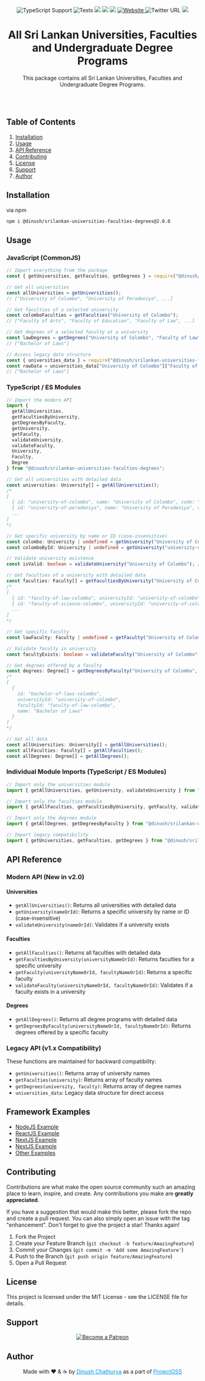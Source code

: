 <p align="center">
<img src="https://img.shields.io/badge/typescript-supported-blue" alt="TypeScript Support" />
<img src="https://img.shields.io/badge/tests-passing-brightgreen" alt="Tests">
<img src="https://img.shields.io/badge/downloads-1k%2Fmonth-brightgreen">
<img src="https://img.shields.io/badge/rating-★★★★☆-brightgreen">
<img src="https://img.shields.io/badge/uptime-100%25-brightgreen">
<a href="https://dinushchathurya.github.io/">
<img alt="Website" src="https://img.shields.io/website?down_message=red&style=plastic&up_message=online&url=https%3A%2F%2Fdinushchathurya.github.io%2F">
</a>
<img alt="Twitter URL" src="https://img.shields.io/twitter/url?style=social&url=https%3A%2F%2Ftwitter.com%2FDinushChathurya">
<img src="https://img.shields.io/badge/made%20with%20love-by%20srilanka-orange">
</p>

<h1 align="center">All Sri Lankan Universities, Faculties and Undergraduate Degree Programs</h1>
  <p align="center">
    This package contains all Sri Lankan Universities, Faculties and Undergraduate Degree Programs.
  </p><br><br>
</div>

## Table of Contents
<ol>
    <li><a href="#installation">Installation</a></li>
    <li><a href="#usage">Usage</a></li>
    <li><a href="#api-reference">API Reference</a></li>
    <li><a href="#contributing">Contributing</a></li>
    <li><a href="#license">License</a></li>
    <li><a href="#support">Support</a></li>
    <li><a href="#author">Author</a></li>
</ol>

## Installation

via npm

```bash
npm i @dinush/srilankan-universities-faculties-degrees@2.0.0
```

## Usage 

### JavaScript (CommonJS)

```javascript
// Import everything from the package
const { getUniversities, getFaculties, getDegrees } = require("@dinush/srilankan-universities-faculties-degrees");

// Get all universities
const allUniversities = getUniversities();
// ["University of Colombo", "University of Peradeniya", ...]

// Get faculties of a selected university
const colomboFaculties = getFaculties("University of Colombo");
// ["Faculty of Arts", "Faculty of Education", "Faculty of Law", ...]

// Get degrees of a selected faculty at a university
const lawDegrees = getDegrees("University of Colombo", "Faculty of Law");
// ["Bachelor of Laws"]

// Access legacy data structure
const { universities_data } = require("@dinush/srilankan-universities-faculties-degrees");
const rawData = universities_data["University of Colombo"]["Faculty of Law"];
// ["Bachelor of Laws"]
```

### TypeScript / ES Modules

```typescript
// Import the modern API
import {
  getAllUniversities,
  getFacultiesByUniversity,
  getDegreesByFaculty,
  getUniversity,
  getFaculty,
  validateUniversity,
  validateFaculty,
  University,
  Faculty,
  Degree
} from "@dinush/srilankan-universities-faculties-degrees";

// Get all universities with detailed data
const universities: University[] = getAllUniversities();
/*
[
  { id: "university-of-colombo", name: "University of Colombo", code: "UOC" },
  { id: "university-of-peradeniya", name: "University of Peradeniya", code: "UOP" },
  ...
]
*/

// Get specific university by name or ID (case-insensitive)
const colombo: University | undefined = getUniversity("University of Colombo");
const colomboById: University | undefined = getUniversity("university-of-colombo");

// Validate university existence
const isValid: boolean = validateUniversity("University of Colombo"); // true

// Get faculties of a university with detailed data
const faculties: Faculty[] = getFacultiesByUniversity("University of Colombo");
/*
[
  { id: "faculty-of-law-colombo", universityId: "university-of-colombo", name: "Faculty of Law" },
  { id: "faculty-of-science-colombo", universityId: "university-of-colombo", name: "Faculty of Science" },
  ...
]
*/

// Get specific faculty
const lawFaculty: Faculty | undefined = getFaculty("University of Colombo", "Faculty of Law");

// Validate faculty in university
const facultyExists: boolean = validateFaculty("University of Colombo", "Faculty of Law"); // true

// Get degrees offered by a faculty
const degrees: Degree[] = getDegreesByFaculty("University of Colombo", "Faculty of Law");
/*
[
  {
    id: "bachelor-of-laws-colombo",
    universityId: "university-of-colombo",
    facultyId: "faculty-of-law-colombo",
    name: "Bachelor of Laws"
  }
]
*/

// Get all data
const allUniversities: University[] = getAllUniversities();
const allFaculties: Faculty[] = getAllFaculties();
const allDegrees: Degree[] = getAllDegrees();
```

### Individual Module Imports (TypeScript / ES Modules)

```typescript
// Import only the universities module
import { getAllUniversities, getUniversity, validateUniversity } from "@dinush/srilankan-universities-faculties-degrees/universities";

// Import only the faculties module
import { getAllFaculties, getFacultiesByUniversity, getFaculty, validateFaculty } from "@dinush/srilankan-universities-faculties-degrees/faculties";

// Import only the degrees module
import { getAllDegrees, getDegreesByFaculty } from "@dinush/srilankan-universities-faculties-degrees/degrees";

// Import legacy compatibility
import { getUniversities, getFaculties, getDegrees } from "@dinush/srilankan-universities-faculties-degrees/compatibility";
```

## API Reference

### Modern API (New in v2.0)

#### Universities

- `getAllUniversities()`: Returns all universities with detailed data
- `getUniversity(nameOrId)`: Returns a specific university by name or ID (case-insensitive)
- `validateUniversity(nameOrId)`: Validates if a university exists

#### Faculties

- `getAllFaculties()`: Returns all faculties with detailed data
- `getFacultiesByUniversity(universityNameOrId)`: Returns faculties for a specific university
- `getFaculty(universityNameOrId, facultyNameOrId)`: Returns a specific faculty 
- `validateFaculty(universityNameOrId, facultyNameOrId)`: Validates if a faculty exists in a university

#### Degrees

- `getAllDegrees()`: Returns all degree programs with detailed data
- `getDegreesByFaculty(universityNameOrId, facultyNameOrId)`: Returns degrees offered by a specific faculty

### Legacy API (v1.x Compatibility)

These functions are maintained for backward compatibility:

- `getUniversities()`: Returns array of university names
- `getFaculties(university)`: Returns array of faculty names
- `getDegrees(university, faculty)`: Returns array of degree names
- `universities_data`: Legacy data structure for direct access

## Framework Examples
- [NodeJS Example](https://github.com/dinushchathurya/srilankan-provinces-districts-npm-package-demo/tree/main/node-demo)
- [ReactJS Example](https://github.com/dinushchathurya/srilankan-provinces-districts-npm-package-demo/tree/main/react-demo)
- [NextJS Example](https://github.com/dinushchathurya/srilankan-provinces-districts-npm-package-demo/tree/main/next-demo)
- [NestJS Example](https://github.com/dinushchathurya/srilankan-provinces-districts-npm-package-demo/tree/main/nest-demo)
- [Other Examples](https://github.com/dinushchathurya/cuddly-couscous)

## Contributing

Contributions are what make the open source community such an amazing place to learn, inspire, and create. Any contributions you make are **greatly appreciated**.

If you have a suggestion that would make this better, please fork the repo and create a pull request. You can also simply open an issue with the tag "enhancement".
Don't forget to give the project a star! Thanks again!

1. Fork the Project
2. Create your Feature Branch (`git checkout -b feature/AmazingFeature`)
3. Commit your Changes (`git commit -m 'Add some AmazingFeature'`)
4. Push to the Branch (`git push origin feature/AmazingFeature`)
5. Open a Pull Request

## License

This project is licensed under the MIT License - see the LICENSE file for details.

## Support

<p align="center">
    <a href="https://www.patreon.com/bePatron?u=35199964" target="_blank">
        <img src="https://c5.patreon.com/external/logo/become_a_patron_button.png" alt="Become a Patreon">
    </a>
</p>

## Author

<p align="center">
    Made with ❤️ & ☕ by <a href="https://dinushchathurya.me/"><u style="color:#0193f0;">Dinush Chathurya</u></a> as a part of <a href="https://github.com/open-source-srilanka"><u style="color:#0193f0;">ProjectOSS</u></a>
</p>